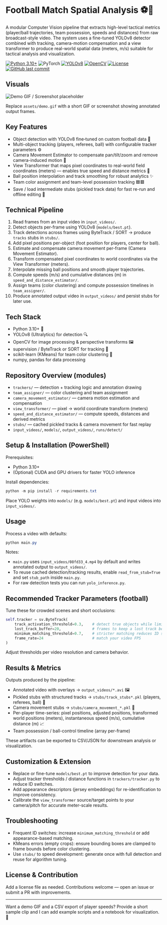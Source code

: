 # Football Match Spatial Analysis ⚽🚀

A modular Computer Vision pipeline that extracts high-level tactical metrics (player/ball trajectories, team possession, speeds and distances) from raw broadcast-style video. The system uses a fine-tuned YOLOv8 detector combined with tracking, camera-motion compensation and a view transformer to produce real-world spatial data (meters, m/s) suitable for tactical analysis and visualization.

[![Python 3.10+](https://img.shields.io/badge/Python-3.10%2B-blue.svg)](https://www.python.org/)
![PyTorch](https://img.shields.io/badge/PyTorch-1.10%2B-red.svg)
[![YOLOv8](https://img.shields.io/badge/YOLOv8-Ultralytics-18b68f)](https://ultralytics.com/)
[![OpenCV](https://img.shields.io/badge/OpenCV-4.x-5C3EE8)](https://opencv.org/)
[![License](https://img.shields.io/badge/License-MIT-yellow.svg)](LICENSE)
[![GitHub last commit](https://img.shields.io/github/last-commit/AdamNgazzou/football-analysis-Yolov8)](https://github.com/AdamNgazzou/football-analysis-Yolov8)

## Visuals

![Demo GIF / Screenshot placeholder](assets/demo.gif)

Replace `assets/demo.gif` with a short GIF or screenshot showing annotated output frames.

## Key Features

- Object detection with YOLOv8 fine‑tuned on custom football data 🎯
- Multi-object tracking (players, referees, ball) with configurable tracker parameters ⚙️
- Camera Movement Estimator to compensate pan/tilt/zoom and remove camera-induced motion 🧭
- View Transformer that maps pixel coordinates to real-world field coordinates (meters) — enables true speed and distance metrics 📐
- Ball position interpolation and track smoothing for robust analytics ✨
- Team color assignment and team-level possession tracking 🟦🟥
- Save / load intermediate stubs (pickled track data) for fast re-run and offline editing 💾

## Technical Pipeline

1. Read frames from an input video in `input_videos/`.
2. Detect objects per-frame using YOLOv8 (`models/best.pt`).
3. Track detections across frames using ByteTrack / SORT → produce `tracks` stubs in `stubs/`.
4. Add pixel positions per-object (foot position for players, center for ball).
5. Estimate and compensate camera movement per-frame (Camera Movement Estimator).
6. Transform compensated pixel coordinates to world coordinates via the View Transformer (meters).
7. Interpolate missing ball positions and smooth player trajectories.
8. Compute speeds (m/s) and cumulative distances (m) in `speed_and_distance_estimator/`.
9. Assign teams (color clustering) and compute possession timelines in `team_assigner/`.
10. Produce annotated output video in `output_videos/` and persist stubs for later use.

## Tech Stack

- Python 3.10+ 🐍
- YOLOv8 (Ultralytics) for detection 🔍
- OpenCV for image processing & perspective transforms 🖼️
- supervision / ByteTrack or SORT for tracking 🧭
- scikit-learn (KMeans) for team color clustering 🎨
- numpy, pandas for data processing

## Repository Overview (modules)

- `trackers/` — detection + tracking logic and annotation drawing
- `team_assigner/` — color clustering and team assignment
- `camera_movement_estimator/` — camera motion estimation and compensation
- `view_transformer/` — pixel → world coordinate transform (meters)
- `speed_and_distance_estimator/` — compute speeds, distances and derived metrics
- `stubs/` — cached pickled tracks & camera movement for fast replay
- `input_videos/`, `models/`, `output_videos/`, `runs/detect/`

## Setup & Installation (PowerShell)

Prerequisites:

- Python 3.10+
- (Optional) CUDA and GPU drivers for faster YOLO inference

Install dependencies:

```powershell
python -m pip install -r requirements.txt
```

Place YOLO weights into `models/` (e.g. `models/best.pt`) and input videos into `input_videos/`.

## Usage

Process a video with defaults:

```powershell
python main.py
```

Notes:

- `main.py` uses `input_videos/08fd33_4.mp4` by default and writes annotated output to `output_videos/`.
- To reuse cached detection/tracking results, enable `read_from_stub=True` and set `stub_path` inside `main.py`.
- For raw detection tests you can run `yolo_inference.py`.

## Recommended Tracker Parameters (football)

Tune these for crowded scenes and short occlusions:

```python
self.tracker = sv.ByteTrack(
    track_activation_threshold=0.3,    # detect true objects while limiting false starts
    lost_track_buffer=20,              # frames to keep a lost track before deletion
    minimum_matching_threshold=0.7,    # stricter matching reduces ID switches
    frame_rate=24                      # match your video FPS
)
```

Adjust thresholds per video resolution and camera behavior.

## Results & Metrics

Outputs produced by the pipeline:

- Annotated video with overlays → `output_videos/*.avi` 🖼️
- Pickled stubs with structured tracks → `stubs/track_stubs*.pkl` (players, referees, ball) 💾
- Camera movement stubs → `stubs/camera_movement_*.pkl` 🧭
- Per-player time-series: pixel positions, adjusted positions, transformed world positions (meters), instantaneous speed (m/s), cumulative distance (m) 📈
- Team possession / ball-control timeline (array per-frame)

These artifacts can be exported to CSV/JSON for downstream analysis or visualization.

## Customization & Extension

- Replace or fine-tune `models/best.pt` to improve detection for your data.
- Adjust tracker thresholds / distance functions in `trackers/tracker.py` to reduce ID switches.
- Add appearance descriptors (jersey embeddings) for re-identification to improve consistency.
- Calibrate the `view_transformer` source/target points to your camera/pitch for accurate meter-scale results.

## Troubleshooting

- Frequent ID switches: increase `minimum_matching_threshold` or add appearance-based matching.
- KMeans errors (empty crops): ensure bounding boxes are clamped to frame bounds before color clustering.
- Use `stubs/` to speed development: generate once with full detection and reuse for algorithm tuning.

## License & Contribution

Add a license file as needed. Contributions welcome — open an issue or submit a PR with improvements.

---

Want a demo GIF and a CSV export of player speeds? Provide a short sample clip and I can add example scripts and a notebook for visualization. 🚀
